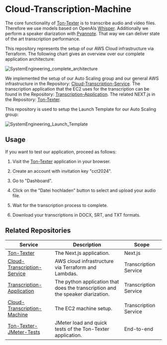 # Cloud-Transcription-Machine

The core functionality of [Ton-Texter](https://ton-texter.de) is to transcribe audio and video files. Therefore we use models based on OpenAIs [Whisper](https://github.com/openai/whisper). Additionally we perform a speaker diarization with [Pyannote](https://huggingface.co/pyannote). That way we can deliver state of the art transcription performance.

This repository represents the setup of our AWS Cloud infrastructure via Terraform. The following chart gives an overview over our complete application architecture:

![SystemEngineering_complete_architecture](https://github.com/user-attachments/assets/162d6746-d412-43e4-9e58-3d80d37d0da6)

We implemented the setup of our Auto Scaling group and our general AWS infrastructure in the Repository: [Cloud-Transcription-Service]([https://github.com/ns144/Cloud-Transcription-Machine](https://github.com/ns144/Cloud-Transcription-Service)). The transcription application that the EC2 uses for the transcription can be found in the Repository: [Transcription-Application](https://github.com/ns144/Transcription-Application). The related NEXT.js in the Repository: [Ton-Texter](https://github.com/hanneskoksch/ton-texter).

This repository is used to setup the Launch Template for our Auto Scaling group:

![SystemEngineering_Launch_Template](https://github.com/user-attachments/assets/e657a328-1e17-4d30-abac-494d39425d82)


## Usage

If you want to test our application, proceed as follows:

1. Visit the [Ton-Texter](https://ton-texter.de) application in your browser.

2. Create an account with invitation key "cct2024".

3. Go to "Dashboard".

4. Click on the "Datei hochladen" button to select and upload your audio file.

5. Wait for the transcription process to complete.

6. Download your transcriptions in DOCX, SRT, and TXT formats.

## Related Repositories

| Service                                                      | Description                                                  | Scope                 |
| ------------------------------------------------------------ | ------------------------------------------------------------ | --------------------- |
| [Ton-Texter](https://github.com/ns144/Cloud-Transcription-Service) | The Next.js application.          | Next.js |
| [Cloud-Transcription-Service](https://github.com/ns144/Cloud-Transcription-Service) | AWS cloud infrastructure via Terraform and Lambdas.          | Transcription Service |
| [Transcription-Application](https://github.com/ns144/Transcription-Application) | The python application that does the transcription and the speaker diarization. | Transcription Service |
| [Cloud-Transcription-Machine](https://github.com/ns144/Cloud-Transcription-Machine) | The EC2 machine setup.                                       | Transcription Service |
| [Ton-Texter-JMeter-Tests](https://github.com/hanneskoksch/Ton-Texter-JMeter-Tests) | JMeter load and quick tests of the Ton-Texter application.   | End-to-end            |
